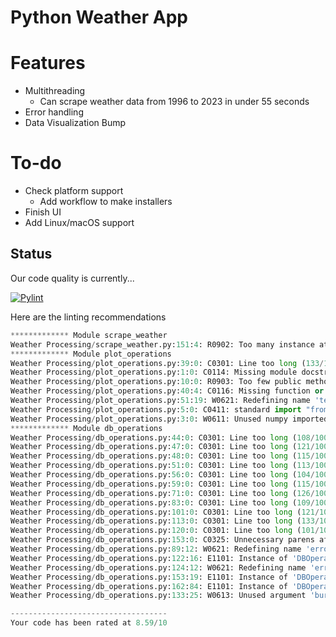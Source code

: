 # Python Weather App

# Features
- Multithreading
  - Can scrape weather data from 1996 to 2023 in under 55 seconds
- Error handling
- Data Visualization
Bump
# To-do
- Check platform support
  - Add workflow to make installers
- Finish UI
- Add Linux/macOS support 

## Status


Our code quality is currently...

[![Pylint](https://github.com/tadghh/PythonWeatherApp/actions/workflows/pylint.yml/badge.svg?branch=main&event=push)](https://github.com/tadghh/PythonWeatherApp/actions/workflows/pylint.yml)

Here are the linting recommendations
```python
************* Module scrape_weather
Weather Processing/scrape_weather.py:151:4: R0902: Too many instance attributes (10/7) (too-many-instance-attributes)
************* Module plot_operations
Weather Processing/plot_operations.py:39:0: C0301: Line too long (133/100) (line-too-long)
Weather Processing/plot_operations.py:1:0: C0114: Missing module docstring (missing-module-docstring)
Weather Processing/plot_operations.py:10:0: R0903: Too few public methods (0/2) (too-few-public-methods)
Weather Processing/plot_operations.py:40:4: C0116: Missing function or method docstring (missing-function-docstring)
Weather Processing/plot_operations.py:51:19: W0621: Redefining name 'temps' from outer scope (line 64) (redefined-outer-name)
Weather Processing/plot_operations.py:5:0: C0411: standard import "from datetime import datetime" should be placed before "import matplotlib.pyplot as plt" (wrong-import-order)
Weather Processing/plot_operations.py:3:0: W0611: Unused numpy imported as np (unused-import)
************* Module db_operations
Weather Processing/db_operations.py:44:0: C0301: Line too long (108/100) (line-too-long)
Weather Processing/db_operations.py:47:0: C0301: Line too long (121/100) (line-too-long)
Weather Processing/db_operations.py:48:0: C0301: Line too long (115/100) (line-too-long)
Weather Processing/db_operations.py:51:0: C0301: Line too long (113/100) (line-too-long)
Weather Processing/db_operations.py:56:0: C0301: Line too long (104/100) (line-too-long)
Weather Processing/db_operations.py:59:0: C0301: Line too long (115/100) (line-too-long)
Weather Processing/db_operations.py:71:0: C0301: Line too long (126/100) (line-too-long)
Weather Processing/db_operations.py:83:0: C0301: Line too long (109/100) (line-too-long)
Weather Processing/db_operations.py:101:0: C0301: Line too long (121/100) (line-too-long)
Weather Processing/db_operations.py:113:0: C0301: Line too long (133/100) (line-too-long)
Weather Processing/db_operations.py:120:0: C0301: Line too long (101/100) (line-too-long)
Weather Processing/db_operations.py:153:0: C0325: Unnecessary parens after 'if' keyword (superfluous-parens)
Weather Processing/db_operations.py:89:12: W0621: Redefining name 'error' from outer scope (line 82) (redefined-outer-name)
Weather Processing/db_operations.py:122:16: E1101: Instance of 'DBOperations' has no 'save_date' member; maybe 'save_data'? (no-member)
Weather Processing/db_operations.py:124:12: W0621: Redefining name 'error' from outer scope (line 117) (redefined-outer-name)
Weather Processing/db_operations.py:153:19: E1101: Instance of 'DBOperations' has no 'burn' member (no-member)
Weather Processing/db_operations.py:162:84: E1101: Instance of 'DBOperations' has no 'burn' member (no-member)
Weather Processing/db_operations.py:133:25: W0613: Unused argument 'burn' (unused-argument)

-----------------------------------
Your code has been rated at 8.59/10

```
